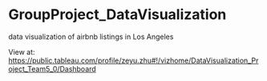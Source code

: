 # GroupProject_DataVisualization
data visualization of airbnb listings in Los Angeles

View at:
https://public.tableau.com/profile/zeyu.zhu#!/vizhome/DataVisualization_Project_Team5_0/Dashboard
